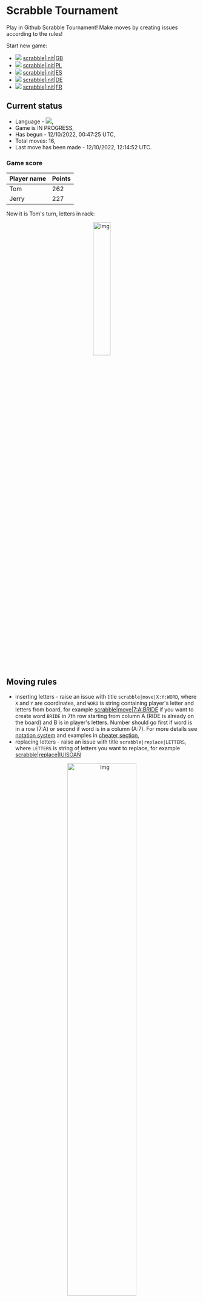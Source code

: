 
# Scrabble Tournament
Play in Github Scrabble Tournament! Make moves by creating issues according to the rules!
 
Start new game:

 - ![](https://raw.githubusercontent.com/radosz99/radosz99/main/flags/GB.png)  [scrabble&#124;init&#124;GB](https://github.com/radosz99/radosz99/issues/new?title=scrabble%7Cinit%7CGB&body=Just+push+%27Submit+new+issue%27+or+update+with+your+move.)
 - ![](https://raw.githubusercontent.com/radosz99/radosz99/main/flags/PL.png)  [scrabble&#124;init&#124;PL](https://github.com/radosz99/radosz99/issues/new?title=scrabble%7Cinit%7CPL&body=Just+push+%27Submit+new+issue%27+or+update+with+your+move.)
 - ![](https://raw.githubusercontent.com/radosz99/radosz99/main/flags/ES.png)  [scrabble&#124;init&#124;ES](https://github.com/radosz99/radosz99/issues/new?title=scrabble%7Cinit%7CES&body=Just+push+%27Submit+new+issue%27+or+update+with+your+move.)
 - ![](https://raw.githubusercontent.com/radosz99/radosz99/main/flags/DE.png)  [scrabble&#124;init&#124;DE](https://github.com/radosz99/radosz99/issues/new?title=scrabble%7Cinit%7CDE&body=Just+push+%27Submit+new+issue%27+or+update+with+your+move.)
 - ![](https://raw.githubusercontent.com/radosz99/radosz99/main/flags/FR.png)  [scrabble&#124;init&#124;FR](https://github.com/radosz99/radosz99/issues/new?title=scrabble%7Cinit%7CFR&body=Just+push+%27Submit+new+issue%27+or+update+with+your+move.)

## Current status
 - Language - ![](https://raw.githubusercontent.com/radosz99/radosz99/main/flags/ES.png),
 - Game is IN PROGRESS,
 - Has begun - 12/10/2022, 00:47:25 UTC,
 - Total moves: 16,
 - Last move has been made - 12/10/2022, 12:14:52 UTC.
    
### Game score
| Player name | Points |
 | - | - |  
| Tom | 262
| Jerry | 227

Now it is Tom's turn, letters in rack:
<p align="center">
    <img src="https://raw.githubusercontent.com/radosz99/radosz99/main/rack.png" width=30% alt="Img"/>
</p>

## Moving rules
 - inserting letters - raise an issue with title `scrabble|move|X:Y:WORD`, where `X` and `Y` are coordinates, and `WORD` is string containing player's letter and letters from board, for example [scrabble&#124;move&#124;7:A:BRIDE](https://github.com/radosz99/radosz99/issues/new?title=scrabble%7Cmove%7C7%3AA%3ABRIDE&body=Just+push+%27Submit+new+issue%27+or+update+with+your+move.) if you want to create word `BRIDE` in 7th row starting from column A (RIDE is already on the board) and B is in player's letters. Number should go first if word is in a row (7:A) or second if word is in a column (A:7). For more details see [notation system](https://en.wikipedia.org/wiki/Scrabble#Notation_system) and examples in [cheater section](#cheater),
 - replacing letters - raise an issue with title `scrabble|replace|LETTERS`, where `LETTERS` is string of letters you want to replace, for example [scrabble&#124;replace&#124;IUISOAÑ](https://github.com/radosz99/radosz99/issues/new?title=scrabble%7Creplace%7CIUISOAÑ&body=Just+push+%27Submit+new+issue%27+or+update+with+your+move..)
<p align="center">
<img src="https://raw.githubusercontent.com/radosz99/radosz99/main/board.png" width=60% alt="Img"/>
</p>
    
## Leaderboard
| Moves | Who | Points |
| - | - | - |
| 16 | [@radosz99](github.com/radosz99)| 489

<a name="cheater"></a>
## Cheater section  
Are you sure? :smiling_imp: :smiling_imp: :smiling_imp:
<details>
  <summary>Spoiler warning!</summary>
  
  | Id | Move | Issue link | Points |
  | - | - | - | - |  
|1| 5:J:xi | [scrabble&#124;move&#124;5:J:xi](https://github.com/radosz99/radosz99/issues/new?title=scrabble%7Cmove%7C5%3AJ%3Axi&body=Just+push+%27Submit+new+issue%27+or+update+with+your+move.) | 9 
|2| H:3:sisona | [scrabble&#124;move&#124;H:3:sisona](https://github.com/radosz99/radosz99/issues/new?title=scrabble%7Cmove%7CH%3A3%3Asisona&body=Just+push+%27Submit+new+issue%27+or+update+with+your+move.) | 7 
|3| H:3:susano | [scrabble&#124;move&#124;H:3:susano](https://github.com/radosz99/radosz99/issues/new?title=scrabble%7Cmove%7CH%3A3%3Asusano&body=Just+push+%27Submit+new+issue%27+or+update+with+your+move.) | 7 
|4| 4:I:aes | [scrabble&#124;move&#124;4:I:aes](https://github.com/radosz99/radosz99/issues/new?title=scrabble%7Cmove%7C4%3AI%3Aaes&body=Just+push+%27Submit+new+issue%27+or+update+with+your+move.) | 6 
|5| 8:A:cai | [scrabble&#124;move&#124;8:A:cai](https://github.com/radosz99/radosz99/issues/new?title=scrabble%7Cmove%7C8%3AA%3Acai&body=Just+push+%27Submit+new+issue%27+or+update+with+your+move.) | 6 
|6| 8:A:cao | [scrabble&#124;move&#124;8:A:cao](https://github.com/radosz99/radosz99/issues/new?title=scrabble%7Cmove%7C8%3AA%3Acao&body=Just+push+%27Submit+new+issue%27+or+update+with+your+move.) | 6 
|7| 8:A:cas | [scrabble&#124;move&#124;8:A:cas](https://github.com/radosz99/radosz99/issues/new?title=scrabble%7Cmove%7C8%3AA%3Acas&body=Just+push+%27Submit+new+issue%27+or+update+with+your+move.) | 6 
|8| 8:A:cia | [scrabble&#124;move&#124;8:A:cia](https://github.com/radosz99/radosz99/issues/new?title=scrabble%7Cmove%7C8%3AA%3Acia&body=Just+push+%27Submit+new+issue%27+or+update+with+your+move.) | 6 
|9| 8:A:cio | [scrabble&#124;move&#124;8:A:cio](https://github.com/radosz99/radosz99/issues/new?title=scrabble%7Cmove%7C8%3AA%3Acio&body=Just+push+%27Submit+new+issue%27+or+update+with+your+move.) | 6 
|10| 8:A:coa | [scrabble&#124;move&#124;8:A:coa](https://github.com/radosz99/radosz99/issues/new?title=scrabble%7Cmove%7C8%3AA%3Acoa&body=Just+push+%27Submit+new+issue%27+or+update+with+your+move.) | 6 
</details>
    
## Latest moves
<details>
  <summary>Show latest 10 moves</summary>
  
  | Id | Type | Move / Letters to replace | Created words / New letters | Date | Points | Player | Who |
  | - | - | - | - | - | - | - | - |
|15| INSERT | A:5:guaco | ['GUACO'] | 12/10/2022, 12:14:51 UTC | 24 | Jerry | [@radosz99](github.com/radosz99) |
|14| INSERT | 2:A:coplead | ['COPLEAD'] | 12/10/2022, 01:20:38 UTC | 28 | Tom | [@radosz99](github.com/radosz99) |
|13| INSERT | 0:D:tangad | ['TANGAD'] | 12/10/2022, 01:14:12 UTC | 24 | Jerry | [@radosz99](github.com/radosz99) |
|12| INSERT | B:0:broncha | ['BRONCHA'] | 12/10/2022, 01:12:05 UTC | 24 | Tom | [@radosz99](github.com/radosz99) |
|11| INSERT | D:0:talque | ['TALQUE'] | 12/10/2022, 01:10:40 UTC | 22 | Jerry | [@radosz99](github.com/radosz99) |
|10| INSERT | 5:A:gateabas | ['GATEABAS'] | 12/10/2022, 01:09:06 UTC | 63 | Tom | [@radosz99](github.com/radosz99) |
|9| INSERT | 11:A:pufs | ['PUFS'] | 12/10/2022, 01:08:24 UTC | 24 | Jerry | [@radosz99](github.com/radosz99) |
|8| INSERT | 14:A:oye | ['OYE'] | 12/10/2022, 01:06:41 UTC | 18 | Tom | [@radosz99](github.com/radosz99) |
|7| INSERT | C:11:fice | ['FICE'] | 12/10/2022, 01:03:03 UTC | 18 | Jerry | [@radosz99](github.com/radosz99) |
|6| INSERT | 13:C:constelo | ['CONSTELO'] | 12/10/2022, 01:02:17 UTC | 64 | Tom | [@radosz99](github.com/radosz99) |
</details>
    